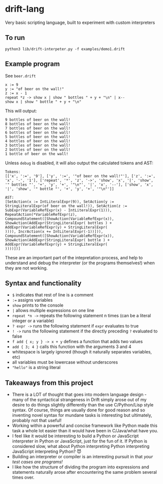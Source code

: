 # drift-lang

Very basic scripting language, built to experiment with custom interpreters

## To run

```
python3 lib/drift-interpeter.py -f examples/demo1.drift
```

## Example program

See `beer.drift`

```
x := 9
y := "of beer on the wall!"
z := x - 1
repeat *z -> show x | show " bottles " + y + "\n" | x--
show x | show " bottle " + y + "\n"
```

This will output:

```
9 bottles of beer on the wall!
8 bottles of beer on the wall!
7 bottles of beer on the wall!
6 bottles of beer on the wall!
5 bottles of beer on the wall!
4 bottles of beer on the wall!
3 bottles of beer on the wall!
2 bottles of beer on the wall!
1 bottle of beer on the wall!
```

Unless `debug` is disabled, it will also output the calculated tokens and AST:

```
Tokens:
[['x', ':=', '9'], ['y', ':=', '"of beer on the wall!"'], ['z', ':=', 'x', '-', '1'], ['repeat', '*', 'z', '->', 'show', 'x', '|', 'show', '" bottles "', '+', 'y', '+', '"\n"', '|', 'x', '--'], ['show', 'x', '|', 'show', '" bottle "', '+', 'y', '+', '"\n"']]

AST:
[SetAction(x := IntLiteralExpr(9)), SetAction(y := StringLiteralExpr(of beer on the wall!)), SetAction(z := SubExpr(VariableRefExpr(x) - IntLiteralExpr(1))), RepeatAction(*VariableRefExpr(z), CompoundStatement([ShowAction(VariableRefExpr(x)), ShowAction(AddExpr(StringLiteralExpr( bottles ) + AddExpr(VariableRefExpr(y) + StringLiteralExpr(
)))), IncrAction(x += IntLiteralExpr(-1))])), CompoundStatement([ShowAction(VariableRefExpr(x)), ShowAction(AddExpr(StringLiteralExpr( bottle ) + AddExpr(VariableRefExpr(y) + StringLiteralExpr(
))))])]
```

These are an important part of the intepretation process, and help to understand and debug the interpreter (or the programs themselves!) when they are not working.

## Syntax and functionality

- `$` indicates that rest of line is a comment
- `:=` assigns variables
- `show` prints to the console
- `|` allows multiple expressions on one line
- `repeat *n ->` repeats the following statement n times (can be a literal integer or a variable)
- `? expr ->` runs the following statement if `expr` evaluates to true
- `! ->` runs the following statement if the directly preceding `?` evaluated to false
- `f add { x; y } -> x + y` defines a function that adds two values
- `add { 3; 4 }` calls this function with the arguments 3 and 4
- whitespace is largely ignored (though it naturally separates variables, etc)
- all variables must be lowercase without underscores
- `"hello"` is a string literal

## Takeaways from this project

- There is a LOT of thought that goes into modern language design - many of the syntactical strangeness in Drift simply arose out of my desire to do things slightly differently than the use C/Python/Lisp style syntax. Of course, things are usually done for good reason and so inventing novel syntax for mundane tasks is interesting but ultimately, probably not that useful!
- Working within a powerful and concise framework like Python made this task a whole lot easier than it would have been in C/Java/what have you.
- I feel like it would be interesting to build a Python or JavaScript interpreter in Python or JavaScript, just for the fun of it. If Python is considered slow, what about Python interpreting Python interpreting JavaScript interpreting Python? 😈
- Building an interpreter or compiler is an interesting pursuit in that *your test cases are programs!*
- I like how the structure of dividing the program into expressions and statements naturally arose after encountering the same problem several times over.

